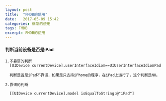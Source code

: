 ```yaml
---
layout: post
title:  "FMDB的使用"
date:   2017-05-09 15:42
categories: 框架的使用
tags: FMDB
excerpt: FMDB的使用
---
```


####  判断当前设备是否是iPad

    1.不靠谱的判断
      [UIDevice currentDevice].userInterfaceIdiom==UIUserInterfaceIdiomPad

      判断是否是iPad不靠谱，如果是只支持iPhone的程序，在iPad上运行了，这个判断是NO。

    2.靠谱的判断  

      [[UIDevice currentDevice].model isEqualToString:@"iPad"]  
